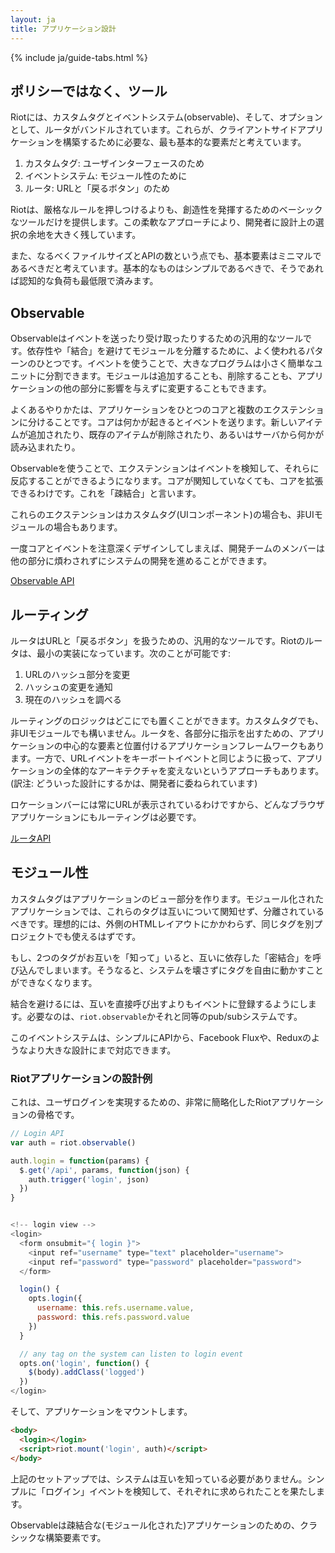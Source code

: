 ```yaml
---
layout: ja
title: アプリケーション設計
---
```


{% include ja/guide-tabs.html %}

## ポリシーではなく、ツール

Riotには、カスタムタグとイベントシステム(observable)、そして、オプションとして、ルータがバンドルされています。これらが、クライアントサイドアプリケーションを構築するために必要な、最も基本的な要素だと考えています。

1. カスタムタグ: ユーザインターフェースのため
2. イベントシステム: モジュール性のために
3. ルータ: URLと「戻るボタン」のため

Riotは、厳格なルールを押しつけるよりも、創造性を発揮するためのベーシックなツールだけを提供します。この柔軟なアプローチにより、開発者に設計上の選択の余地を大きく残しています。

また、なるべくファイルサイズとAPIの数という点でも、基本要素はミニマルであるべきだと考えています。基本的なものはシンプルであるべきで、そうであれば認知的な負荷も最低限で済みます。


## Observable

Observableはイベントを送ったり受け取ったりするための汎用的なツールです。依存性や「結合」を避けてモジュールを分離するために、よく使われるパターンのひとつです。イベントを使うことで、大きなプログラムは小さく簡単なユニットに分割できます。モジュールは追加することも、削除することも、アプリケーションの他の部分に影響を与えずに変更することもできます。

よくあるやりかたは、アプリケーションをひとつのコアと複数のエクステンションに分けることです。コアは何かが起きるとイベントを送ります。新しいアイテムが追加されたり、既存のアイテムが削除されたり、あるいはサーバから何かが読み込まれたり。

Observableを使うことで、エクステンションはイベントを検知して、それらに反応することができるようになります。コアが関知していなくても、コアを拡張できるわけです。これを「疎結合」と言います。

これらのエクステンションはカスタムタグ(UIコンポーネント)の場合も、非UIモジュールの場合もあります。

一度コアとイベントを注意深くデザインしてしまえば、開発チームのメンバーは他の部分に煩わされずにシステムの開発を進めることができます。

[Observable API](/ja/api/observable/)


## ルーティング

ルータはURLと「戻るボタン」を扱うための、汎用的なツールです。Riotのルータは、最小の実装になっています。次のことが可能です:

1. URLのハッシュ部分を変更
2. ハッシュの変更を通知
3. 現在のハッシュを調べる

ルーティングのロジックはどこにでも置くことができます。カスタムタグでも、非UIモジュールでも構いません。ルータを、各部分に指示を出すための、アプリケーションの中心的な要素と位置付けるアプリケーションフレームワークもあります。一方で、URLイベントをキーボートイベントと同じように扱って、アプリケーションの全体的なアーキテクチャを変えないというアプローチもあります。(訳注: どういった設計にするかは、開発者に委ねられています)

ロケーションバーには常にURLが表示されているわけですから、どんなブラウザアプリケーションにもルーティングは必要です。

[ルータAPI](/ja/api/route/)


## モジュール性

カスタムタグはアプリケーションのビュー部分を作ります。モジュール化されたアプリケーションでは、これらのタグは互いについて関知せず、分離されているべきです。理想的には、外側のHTMLレイアウトにかかわらず、同じタグを別プロジェクトでも使えるはずです。

もし、2つのタグがお互いを「知って」いると、互いに依存した「密結合」を呼び込んでしまいます。そうなると、システムを壊さずにタグを自由に動かすことができなくなります。

結合を避けるには、互いを直接呼び出すよりもイベントに登録するようにします。必要なのは、`riot.observable`かそれと同等のpub/subシステムです。

このイベントシステムは、シンプルにAPIから、Facebook Fluxや、Reduxのようなより大きな設計にまで対応できます。

### Riotアプリケーションの設計例

これは、ユーザログインを実現するための、非常に簡略化したRiotアプリケーションの骨格です。

```javascript
// Login API
var auth = riot.observable()

auth.login = function(params) {
  $.get('/api', params, function(json) {
    auth.trigger('login', json)
  })
}


<!-- login view -->
<login>
  <form onsubmit="{ login }">
    <input ref="username" type="text" placeholder="username">
    <input ref="password" type="password" placeholder="password">
  </form>

  login() {
    opts.login({
      username: this.refs.username.value,
      password: this.refs.password.value
    })
  }

  // any tag on the system can listen to login event
  opts.on('login', function() {
    $(body).addClass('logged')
  })
</login>
```

そして、アプリケーションをマウントします。

```html
<body>
  <login></login>
  <script>riot.mount('login', auth)</script>
</body>
```

上記のセットアップでは、システムは互いを知っている必要がありません。シンプルに「ログイン」イベントを検知して、それぞれに求められたことを果たします。

Observableは疎結合な(モジュール化された)アプリケーションのための、クラシックな構築要素です。
